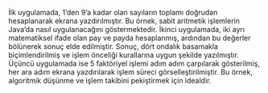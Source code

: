  İlk uygulamada, 1’den 9’a kadar olan sayıların toplamı doğrudan hesaplanarak ekrana yazdırılmıştır. Bu örnek, sabit aritmetik işlemlerin Java’da nasıl uygulanacağını göstermektedir. İkinci uygulamada, iki ayrı matematiksel ifade olan pay ve payda hesaplanmış, ardından bu değerler bölünerek sonuç elde edilmiştir. Sonuç, dört ondalık basamakla biçimlendirilmiş ve işlem önceliği kurallarına uygun şekilde yazılmıştır. Üçüncü uygulamada ise 5 faktöriyel işlemi adım adım çarpılarak gösterilmiş, her ara adım ekrana yazdırılarak işlem süreci görselleştirilmiştir. Bu örnek, algoritmik düşünme ve işlem takibini pekiştirmek için idealdir.
